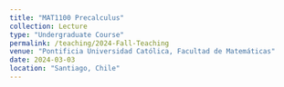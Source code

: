 ```yaml
---
title: "MAT1100 Precalculus"
collection: Lecture
type: "Undergraduate Course"
permalink: /teaching/2024-Fall-Teaching
venue: "Pontificia Universidad Católica, Facultad de Matemáticas"
date: 2024-03-03
location: "Santiago, Chile"
---
```


